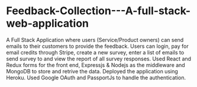 # Feedback-Collection---A-full-stack-web-application
A Full Stack Application where users (Service/Product owners) can send emails to their customers to provide the feedback. Users can login, pay for email credits through Stripe, create a new survey, enter a list of emails to send survey to and view the report of all survey responses.
Used React and Redux forms for the front end, Expressjs & Nodejs as the middleware and MongoDB to store and retrive the data. Deployed the application using Heroku.
Used Google OAuth and PassportJs to handle the authentication.
